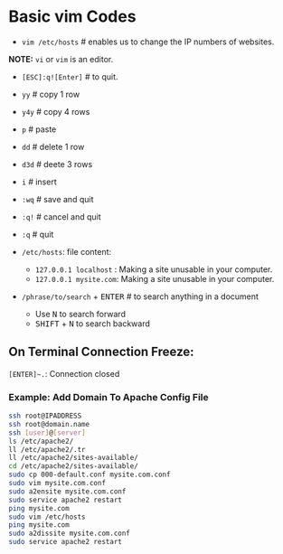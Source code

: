 # Basic vim Codes

- `vim /etc/hosts` # enables us to change the IP numbers of websites.

**NOTE:** `vi` or `vim` is an editor.

- `[ESC]:q![Enter]` # to quit.
- `yy` # copy 1 row
- `y4y` # copy 4 rows
- `p` # paste
- `dd` # delete 1 row
- `d3d` # deete 3 rows
- `i` # insert
- `:wq` # save and quit
- `:q!` # cancel and quit
- `:q` # quit

- `/etc/hosts`: file content:<br>

  - `127.0.0.1 localhost` : Making a site unusable in your computer.<br>
  - `127.0.0.1 mysite.com`: Making a site unusable in your computer.<br>

- `/phrase/to/search` + <kbd>ENTER</kbd> # to search anything in a document
  - Use <kbd>N</kbd> to search forward
  - <kbd>SHIFT</kbd> + <kbd>N</kbd> to search backward

## On Terminal Connection Freeze:

`[ENTER]~.`: Connection closed

### Example: Add Domain To Apache Config File

```BASH
ssh root@IPADDRESS
ssh root@domain.name
ssh [user]@[server]
ls /etc/apache2/
ll /etc/apache2/.tr
ll /etc/apache2/sites-available/
cd /etc/apache2/sites-available/
sudo cp 000-default.conf mysite.com.conf
sudo vim mysite.com.conf
sudo a2ensite mysite.com.conf
sudo service apache2 restart
ping mysite.com
sudo vim /etc/hosts
ping mysite.com
sudo a2dissite mysite.com.conf
sudo service apache2 restart
```
